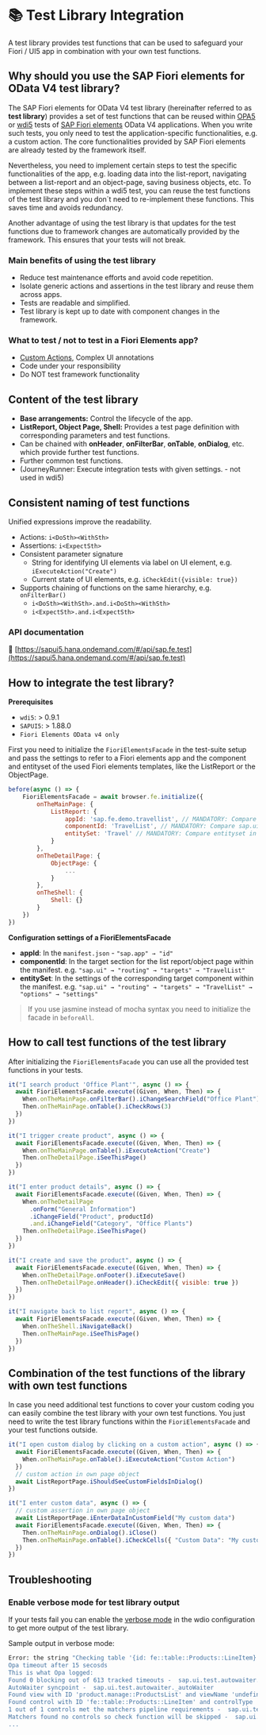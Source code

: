 # 📚 Test Library Integration

A test library provides test functions that can be used to safeguard your Fiori / UI5 app in combination with your own test functions.

## Why should you use the SAP Fiori elements for OData V4 test library?

The SAP Fiori elements for OData V4 test library (hereinafter referred to as **test library**) provides a set of test functions that can be reused within [OPA5](https://sapui5.hana.ondemand.com/#/topic/2696ab50faad458f9b4027ec2f9b884d) or [wdi5](https://github.com/ui5-community/wdi5) tests of [SAP Fiori elements](https://experience.sap.com/fiori-design-web/smart-templates/) OData V4 applications. When you write such tests, you only need to test the application-specific functionalities, e.g. a custom action. The core functionalities provided by SAP Fiori elements are already tested by the framework itself.

Nevertheless, you need to implement certain steps to test the specific functionalities of the app, e.g. loading data into the list-report, navigating between a list-report and an object-page, saving business objects, etc. To implement these steps within a wdi5 test, you can reuse the test functions of the test library and you don´t need to re-implement these functions. This saves time and avoids redundancy.

Another advantage of using the test library is that updates for the test functions due to framework changes are automatically provided by the framework. This ensures that your tests will not break.

### Main benefits of using the test library

- Reduce test maintenance efforts and avoid code repetition.
- Isolate generic actions and assertions in the test library and reuse them across apps.
- Tests are readable and simplified.
- Test library is kept up to date with component changes in the framework.

### What to test / not to test in a Fiori Elements app?

- [Custom Actions](https://sapui5.hana.ondemand.com/sdk/#/topic/7619517a92414e27b71f02094bd08d06), Complex UI annotations
- Code under your responsibility
- Do NOT test framework functionality

## Content of the test library

- **Base arrangements:** Control the lifecycle of the app.
- **ListReport, Object Page, Shell:** Provides a test page definition with corresponding parameters and test functions.
- Can be chained with **onHeader**, **onFilterBar**, **onTable**, **onDialog**, etc. which provide further test functions.
- Further common test functions.
- (JourneyRunner: Execute integration tests with given settings. - not used in wdi5)

## Consistent naming of test functions

Unified expressions improve the readability.

- Actions: `i<DoSth><WithSth>`
- Assertions: `i<ExpectSth>`
- Consistent parameter signature
  - String for identifying UI elements via label on UI element, e.g. `iExecuteAction("Create")`
  - Current state of UI elements, e.g. `iCheckEdit({visible: true})`
- Supports chaining of functions on the same hierarchy, e.g. `onFilterBar()`
  - `i<DoSth><WithSth>.and.i<DoSth><WithSth>`
  - `i<ExpectSth>.and.i<ExpectSth>`

### API documentation

🔗 [https://sapui5.hana.ondemand.com/#/api/sap.fe.test](https://sapui5.hana.ondemand.com/#/api/sap.fe.test)

## How to integrate the test library?

**Prerequisites**

- `wdi5`: > 0.9.1
- `SAPUI5`: > 1.88.0
- `Fiori Elements OData v4 only`

First you need to initialize the `FioriElementsFacade` in the test-suite setup and pass the settings to refer to a Fiori elements app and the component and entityset of the used Fiori elements templates, like the ListReport or the ObjectPage.

```javascript
before(async () => {
    FioriElementsFacade = await browser.fe.initialize({
        onTheMainPage: {
            ListReport: {
                appId: 'sap.fe.demo.travellist', // MANDATORY: Compare sap.app.id in manifest.json
                componentId: 'TravelList', // MANDATORY: Compare sap.ui5.routing.targets.id in manifest.json
                entitySet: 'Travel' // MANDATORY: Compare entityset in manifest.json
            }
        },
        onTheDetailPage: {
            ObjectPage: {
                ...
            }
        },
        onTheShell: {
            Shell: {}
        }
    })
})
```

**Configuration settings of a FioriElementsFacade**

- **appId**: In the `manifest.json` - `"sap.app" → "id"`
- **componentId**: In the target section for the list report/object page within the manifest.
  e.g. `"sap.ui" → "routing" → "targets" → "TravelList"`
- **entitySet**: In the settings of the corresponding target component within the manifest.
  e.g. `"sap.ui" → "routing" → "targets" → "TravelList" → "options" → "settings"`

> If you use jasmine instead of mocha syntax you need to initialize the facade in `beforeAll`.

## How to call test functions of the test library

After initializing the `FioriElementsFacade` you can use all the provided test functions in your tests.

```javascript
it("I search product 'Office Plant'", async () => {
  await FioriElementsFacade.execute((Given, When, Then) => {
    When.onTheMainPage.onFilterBar().iChangeSearchField("Office Plant").and.iExecuteSearch()
    Then.onTheMainPage.onTable().iCheckRows(3)
  })
})

it("I trigger create product", async () => {
  await FioriElementsFacade.execute((Given, When, Then) => {
    When.onTheMainPage.onTable().iExecuteAction("Create")
    Then.onTheDetailPage.iSeeThisPage()
  })
})

it("I enter product details", async () => {
  await FioriElementsFacade.execute((Given, When, Then) => {
    When.onTheDetailPage
      .onForm("General Information")
      .iChangeField("Product", productId)
      .and.iChangeField("Category", "Office Plants")
    Then.onTheDetailPage.iSeeThisPage()
  })
})

it("I create and save the product", async () => {
  await FioriElementsFacade.execute((Given, When, Then) => {
    When.onTheDetailPage.onFooter().iExecuteSave()
    Then.onTheDetailPage.onHeader().iCheckEdit({ visible: true })
  })
})

it("I navigate back to list report", async () => {
  await FioriElementsFacade.execute((Given, When, Then) => {
    When.onTheShell.iNavigateBack()
    Then.onTheMainPage.iSeeThisPage()
  })
})
```

## Combination of the test functions of the library with own test functions

In case you need additional test functions to cover your custom coding you can easily combine the test library with your own test functions. You just need to write the test library functions within the `FioriElementsFacade` and your test functions outside.

```javascript
it("I open custom dialog by clicking on a custom action", async () => {
  await FioriElementsFacade.execute((Given, When, Then) => {
    When.onTheMainPage.onTable().iExecuteAction("Custom Action")
  })
  // custom action in own page object
  await ListReportPage.iShouldSeeCustomFieldsInDialog()
})

it("I enter custom data", async () => {
  // custom assertion in own page object
  await ListReportPage.iEnterDataInCustomField("My custom data")
  await FioriElementsFacade.execute((Given, When, Then) => {
    Then.onTheMainPage.onDialog().iClose()
    Then.onTheMainPage.onTable().iCheckCells({ "Custom Data": "My custom data" })
  })
})
```

## Troubleshooting

### Enable verbose mode for test library output

If your tests fail you can enable the [verbose mode](configuration#loglevel) in the wdio configuration to get more output of the test library.

Sample output in verbose mode:

```bash
Error: the string "Checking table '{id: fe::table::Products::LineItem}' having 2 rows with values='', state='' and empty columns='' - FAILURE
Opa timeout after 15 secosds
This is what Opa logged:
Found 0 blocking out of 613 tracked timeouts -  sap.ui.test.autowaiter._timeoutWaiter#hasPending
AutoWaiter syncpoint -  sap.ui.test.autowaiter._autoWaiter
Found view with ID 'product.manage::ProductsList' and viewName 'undefined' -  sap.ui.test.Opa5
Found control with ID 'fe::table::Products::LineItem' and controlType 'sap.ui.mdc.Table' in view 'sap.fe.templates.ListReport.ListReport' -  sap.ui.test.Opa5
1 out of 1 controls met the matchers pipeline requirements -  sap.ui.test.pipelines.MatcherPipeline 0 out of 1 controls met the matchers pipeline requirements -  sap.ui.test.pipelines.MatcherPipeline
Matchers found no controls so check function will be skipped -  sap.ui.test.Opa5
...
```
